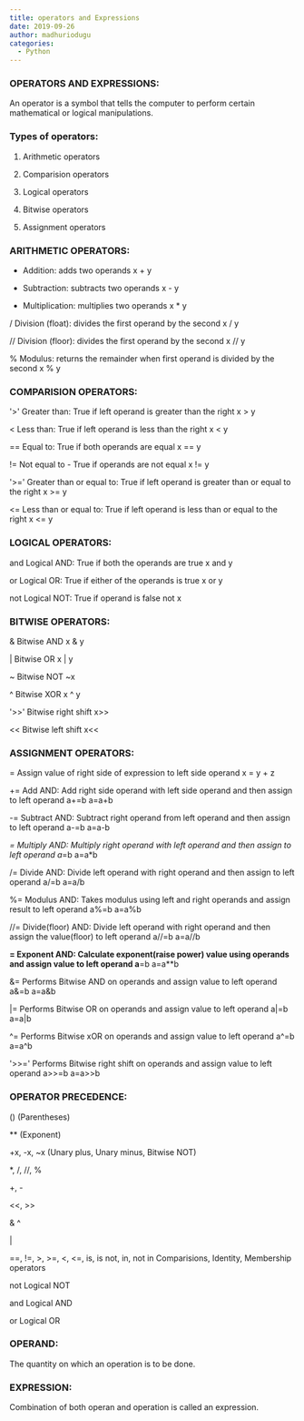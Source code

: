 ```yaml
---
title: operators and Expressions
date: 2019-09-26
author: madhuriodugu
categories:
  - Python
---
```



### OPERATORS AND EXPRESSIONS:
An operator is a symbol that tells the computer to perform certain mathematical or logical  manipulations.

### Types of operators:

1. Arithmetic operators

2.  Comparision operators

3. Logical operators

4. Bitwise operators

5. Assignment operators

### ARITHMETIC OPERATORS:



+	Addition: adds two operands	x + y

-	Subtraction: subtracts two operands	x - y

*	Multiplication: multiplies two operands	x * y

/	Division (float): divides the first operand by the second	x / y

//	Division (floor): divides the first operand by the second	x // y

%	Modulus: returns the remainder when first operand is divided by the second	x % y



### COMPARISION OPERATORS:

'>'  Greater than: True if left operand is greater than the right	x > y

<	  Less than: True if left operand is less than the right	x < y

==	  Equal to: True if both operands are equal	x == y

!=  	Not equal to - True if operands are not equal	x != y

'>='  	Greater than or equal to: True if left operand is greater than or equal to the right	x >= y

<=  	Less than or equal to: True if left operand is less than or equal to the right	x <= y

### LOGICAL OPERATORS:

and	Logical AND: True if both the operands are true	x and y

or	Logical OR: True if either of the operands is true	x or y

not	Logical NOT: True if operand is false	not x

### BITWISE  OPERATORS:

& Bitwise AND	x & y

|	Bitwise OR	x | y

~	Bitwise NOT	~x

^	Bitwise XOR	x ^ y

'>>'	Bitwise right shift	x>>

<<	Bitwise left shift	x<<

### ASSIGNMENT OPERATORS:

=	Assign value of right side of expression to left side operand	x = y + z

+=	Add AND: Add right side operand with left side operand and then assign to left operand	a+=b     a=a+b

-=	Subtract AND: Subtract right operand from left operand and then assign to left operand	a-=b       a=a-b

*=	Multiply AND: Multiply right operand with left operand and then assign to left operand	a*=b       a=a*b

/=	Divide AND: Divide left operand with right operand and then assign to left operand	a/=b         a=a/b

%=	Modulus AND: Takes modulus using left and right operands and assign result to left operand	a%=b   a=a%b

//=	Divide(floor) AND: Divide left operand with right operand and then assign the value(floor) to left operand	a//=b       a=a//b

**=	Exponent AND: Calculate exponent(raise power) value using operands and assign value to left operand	a**=b     a=a**b

&=	Performs Bitwise AND on operands and assign value to left operand	a&=b     a=a&b

|=	Performs Bitwise OR on operands and assign value to left operand	a|=b         a=a|b

^=	Performs Bitwise xOR on operands and assign value to left operand	a^=b       a=a^b

'>>='	Performs Bitwise right shift on operands and assign value to left operand	a>>=b     a=a>>b

### OPERATOR PRECEDENCE:

()	    (Parentheses)

**	(Exponent)

+x, -x, ~x  (Unary plus, Unary minus, Bitwise NOT)

*, /, //, %	

+, -	

<<, >>	      

&
^

|	 

==, !=, >, >=, <, <=, is, is not, in, not in	Comparisions, Identity, Membership operators

not	Logical NOT

and	Logical AND

or	Logical OR

### OPERAND:
The quantity on which an operation is to be done.

### EXPRESSION:
Combination of both operan and operation is called an expression.